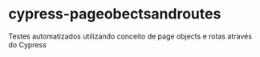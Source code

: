 # cypress-pageobectsandroutes
Testes automatizados utilizando conceito de page objects e rotas através do Cypress
